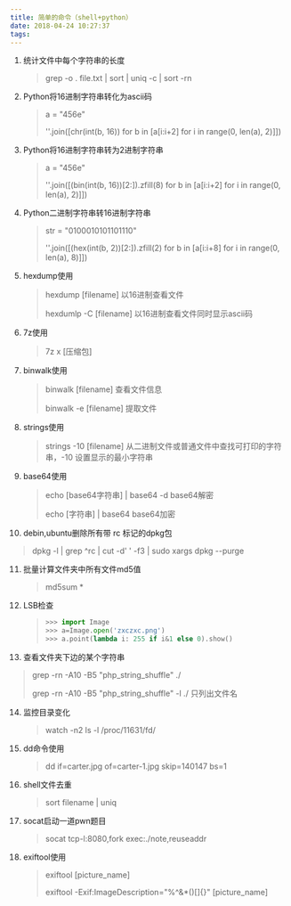 ```yaml
---
title: 简单的命令（shell+python）
date: 2018-04-24 10:27:37
tags:
---
```


1. 统计文件中每个字符串的长度

   > grep -o . file.txt | sort | uniq -c | sort -rn

2. Python将16进制字符串转化为ascii码

   > a = "456e"
   >
   > ''.join([chr(int(b, 16)) for b in [a[i:i+2] for i in range(0, len(a), 2)]])

3. Python将16进制字符串转为2进制字符串

   > a = "456e"
   >
   > ''.join([(bin(int(b, 16))[2:]).zfill(8) for b in [a[i:i+2] for i in range(0, len(a), 2)]])

4. Python二进制字符串转16进制字符串

   > str = "0100010101101110"
   >
   > ''.join([(hex(int(b, 2))[2:]).zfill(2) for b in [a[i:i+8] for i in range(0, len(a), 8)]])

5. hexdump使用

   > hexdump [filename]  以16进制查看文件
   >
   > hexdumlp -C [filename] 以16进制查看文件同时显示ascii码

6. 7z使用

   > 7z x [压缩包]

7. binwalk使用

   > binwalk [filename] 查看文件信息
   >
   > binwalk -e [filename]  提取文件

8. strings使用

   > strings -10 [filename] 从二进制文件或普通文件中查找可打印的字符串，-10  设置显示的最小字符串

9. base64使用

   > echo [base64字符串] | base64 -d              base64解密
   >
   > echo [字符串] | base64                              base64加密

10. debin,ubuntu删除所有带 rc 标记的dpkg包

   > dpkg -l | grep ^rc | cut -d' ' -f3 | sudo xargs dpkg --purge

11. 批量计算文件夹中所有文件md5值

    > md5sum *

12. LSB检查

    > ```python
    > >>> import Image
    > >>> a=Image.open('zxczxc.png')
    > >>> a.point(lambda i: 255 if i&1 else 0).show()
    > ```

13. 查看文件夹下边的某个字符串

> grep -rn -A10 -B5 "php_string_shuffle" ./
>
> grep -rn -A10 -B5 "php_string_shuffle" -l ./          只列出文件名

14. 监控目录变化

    > watch -n2 ls -l /proc/11631/fd/

15. dd命令使用

    >  dd if=carter.jpg of=carter-1.jpg skip=140147 bs=1

16. shell文件去重

    > sort filename | uniq

17. socat启动一道pwn题目

    > socat tcp-l:8080,fork exec:./note,reuseaddr

18. exiftool使用

    >exiftool [picture_name]
    >
    >exiftool -Exif:ImageDescription="%^&*()[]{}" [picture_name]